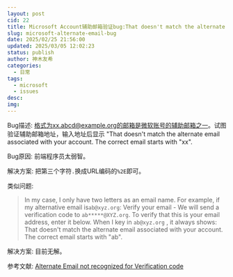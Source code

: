 ```yaml
---
layout: post
cid: 22
title: Microsoft Account辅助邮箱验证bug:That doesn't match the alternate email associated with your account.
slug: microsoft-alternate-email-bug
date: 2025/02/25 21:56:00
updated: 2025/03/05 12:02:23
status: publish
author: 神木友希
categories: 
  - 日常
tags: 
  - microsoft
  - issues
desc: 
img: 
---
```



Bug描述: 格式为xx.abcd@example.org的邮箱是微软账号的辅助邮箱之一。试图验证辅助邮箱地址，输入地址后显示 "That doesn't match the alternate email associated with your account. The correct email starts with "xx".

Bug原因: 前端程序员太弱智。

解决方案: 把第三个字符`.`换成URL编码的`%2E`即可。

类似问题: 

>In my case, I only have two letters as an email name. For example, if my alternative email is`ab@xyz.org`: Verify your email - We will send a verification code to `ab*****@XYZ.org`. To verify that this is your email address, enter it below. When I key in `ab@xyz.org` , it always shows: That doesn't match the alternate email associated with your account. The correct email starts with "ab".

解决方案: 目前无解。

参考文献: [Alternate Email not recognized for Verification code](https://answers.microsoft.com/en-us/outlook_com/forum/all/alternate-email-not-recognized-for-verification/3cb094ef-d1da-4294-891f-0f4d8cd7b3a2)
